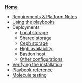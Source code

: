 **[Home](Home)**
* [Requirements & Platform Notes](sys_reqs)
* [Using the playbooks](sys_use)
* Deployments
  * [Local storage](arch_single_local)
  * [Shared storage](arch_single_shared)
  * [Ceph storage](arch_single_ceph)
  * [High availability](arch_ha)
  * [Bastion host](arch_bastion)
  * [Other configurations](arch_other)
* [Verifying the installation](sys_verify)
* [Playbook reference](sys_reference)
* [Molecule testing](test_molecule)